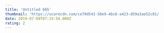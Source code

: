 ```yaml
---
title: 'Untitled 665'
thumbnail: 'https://ucarecdn.com/ce70d541-58e9-4bc6-a423-d59a3ae52c81/'
date: 2019-07-09T07:33:54.000Z
rating: 2
---
```

